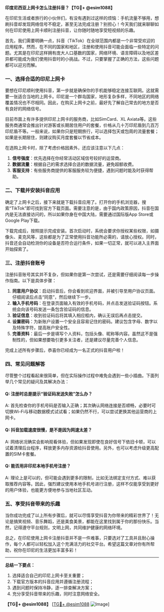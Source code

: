**印度尼西亚上网卡怎么注册抖音？【TG💪+ @esim1088】**

在印尼生活或者旅行的小伙伴们，有没有遇到过这样的烦恼：手机流量不够用，想刷抖音却发现网络信号不稳定，甚至无法完成注册？别担心！今天我们就来聊聊如何在印尼使用上网卡顺利注册抖音，让你随时随地享受短视频的乐趣。

首先，我们需要明确一点，抖音（TikTok）在全球范围内都是一个非常受欢迎的应用程序。然而，在不同的国家和地区，注册和使用抖音可能会面临一些特定的问题。尤其是在印尼这样拥有庞大人口基数的国家，网络环境、语言障碍以及地区差异都可能成为我们使用抖音时的小挑战。不过，只要掌握了正确的方法，这些问题都可以迎刃而解。

### 一、选择合适的印尼上网卡

要想在印尼顺利使用抖音，第一步就是确保你的手机能够稳定连接互联网。这就需要一张适合当地的上网卡。印尼是一个群岛国家，地形复杂多样，不同地区的网络覆盖情况也不尽相同。因此，在购买上网卡之前，最好先了解自己常去的地方是否有良好的网络信号。

目前市面上有许多提供印尼上网卡的服务商，比如SimCard、XL Axiata等。这些服务商通常会推出针对游客或长期居住用户的套餐，价格从几十万印尼盾到几百万印尼盾不等。一般来说，如果你只是短期旅行，可以选择包天或包周的流量套餐；如果是长期居住，则建议购买月度套餐以节省成本。

在选购上网卡时，除了考虑价格因素外，还应该注意以下几点：
1. **信号强度**：优先选择在你经常活动区域信号较好的运营商。
2. **数据流量**：根据自己的需求选择合适的数据流量，避免超额收费。
3. **客服支持**：有些服务商提供的客服服务较为便捷，遇到问题时能及时获得帮助。

### 二、下载并安装抖音应用

确定了上网卡之后，接下来就是下载抖音应用了。打开你的手机浏览器，搜索“TikTok”即可找到官方下载页面。需要注意的是，由于国内政策原因，抖音在国内是无法直接访问的，所以如果你身在中国大陆，需要通过国际版App Store或Google Play下载。

下载完成后，按照提示完成安装。首次启动时，系统会要求你授权某些权限，如摄像头、麦克风等，这些都是为了正常使用抖音功能所必需的，请放心授权。同时，抖音还会自动检测你的设备是否符合运行条件，如果一切正常，就可以进入主界面开始探索了。

### 三、注册抖音账号

注册抖音账号其实并不复杂，但如果你是第一次尝试，还是需要仔细阅读每一步操作指南。以下是具体步骤：

1. **同意用户协议**：启动抖音后，你会看到欢迎界面，并被引导至用户协议页面。仔细阅读后点击“同意”，然后继续下一步。
2. **输入手机号码**：在登录页面输入有效的手机号码，并点击发送验证码按钮。系统会向该号码发送一条包含验证码的信息。
3. **验证信息**：收到验证码后将其填入相应框内，确认无误后再点击提交。
4. **设置密码**：为新账户设置一个安全且容易记住的密码。建议包含字母、数字以及特殊字符，提高账户安全性。
5. **完善资料**：最后一步是填写个人资料，包括头像、昵称等内容。虽然这不是强制性的，但如果想要吸引更多关注者，还是建议尽量完善个人信息。

完成上述所有步骤后，恭喜你已经成为一名正式的抖音用户啦！

### 四、常见问题解答

尽管整个过程看起来很简单，但在实际操作过程中难免会遇到一些小插曲。下面列举几个常见的疑问及其解决办法：

#### Q: 注册时总是提示“验证码发送失败”怎么办？
A: 首先检查你的手机号码是否输入正确；其次确认网络连接是否顺畅，必要时可切换Wi-Fi与移动数据模式试试看；如果仍然不行，可以尝试更换其他运营商的上网卡。

#### Q: 抖音加载速度很慢，是不是因为网速太差？
A: 网络状况确实会影响观看体验，但如果发现即使在良好信号下依旧卡顿，可以试着清理后台程序，释放更多内存资源给抖音使用。另外，也可以考虑升级更高配置的SIM卡套餐。

#### Q: 能否用非印尼本地手机号注册？
A: 理论上是可以的，但可能会遇到更多的限制，比如无法绑定支付方式、难以获取推荐内容等。因此，强烈建议使用本地手机号进行注册，这样不仅能享受到更好的用户体验，也能更方便地参与当地社区互动。

### 五、享受抖音带来的乐趣

当你成功完成了以上所有步骤后，就可以尽情享受抖音为你带来的精彩世界了！无论是搞笑视频、音乐舞蹈，还是美食美景，都能在这里找到属于你的那份快乐。当然，记得遵守平台规则，文明上网，共同维护健康的网络环境。

总之，在印尼使用上网卡注册抖音并不是一件难事，只要选对了工具并且耐心操作，每个人都可以轻松加入这个充满活力的社交平台。希望这篇文章对你有所帮助，祝你在印尼的生活更加丰富多彩！

---

**总结一下要点：**
1. 选择适合自己的印尼上网卡至关重要；
2. 下载官方版本的抖音应用并遵循注册流程；
3. 遇到问题时保持冷静，逐一排查解决方案；
4. 充分享受抖音带来的乐趣，同时注意网络安全。

**【TG💪+ @esim1088】** [[TG💪+ @esim1088](https://t.me/s/esim1088) ![Image](https://i.postimg.cc/4NQfJmqS/Snipaste-2025-05-13-00-14-12.png)]